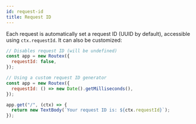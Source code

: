 ```yaml
---
id: request-id
title: Request ID
---
```


Each request is automatically set a request ID (UUID by default), accessible using `ctx.requestId`. It can also be customized:

```js
// Disables request ID (will be undefined)
const app = new Routex({
  requestId: false,
});

// Using a custom request ID generator
const app = new Routex({
  requestId: () => new Date().getMilliseconds(),
});

app.get("/", (ctx) => {
  return new TextBody(`Your request ID is: ${ctx.requestId}`);
});
```
